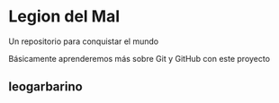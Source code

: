 # Legion del Mal
Un repositorio para conquistar el mundo

Básicamente aprenderemos más sobre Git y GitHub con este proyecto

## leogarbarino



